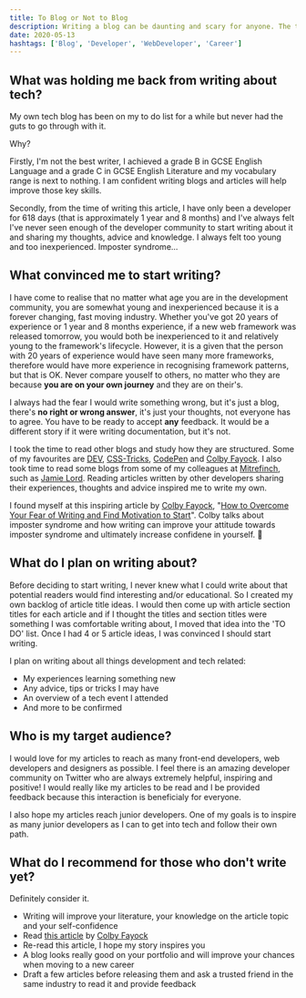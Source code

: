 ```yaml
---
title: To Blog or Not to Blog
description: Writing a blog can be daunting and scary for anyone. The thought of criticism and humiliation crosses your mind. What convinced me to write a blog and why do I recommend it to others?
date: 2020-05-13
hashtags: ['Blog', 'Developer', 'WebDeveloper', 'Career']
---
```


## What was holding me back from writing about tech?

My own tech blog has been on my to do list for a while but never had the guts to go through with it.

Why?

Firstly, I'm not the best writer, I achieved a grade B in GCSE English Language and a grade C in GCSE English Literature and my vocabulary range is next to nothing. I am confident writing blogs and articles will help improve those key skills.

Secondly, from the time of writing this article, I have only been a developer for 618 days (that is approximately 1 year and 8 months) and I've always felt I've never seen enough of the developer community to start writing about it and sharing my thoughts, advice and knowledge. I always felt too young and too inexperienced. Imposter syndrome...

## What convinced me to start writing?

I have come to realise that no matter what age you are in the development community, you are somewhat young and inexperienced because it is a forever changing, fast moving industry. Whether you've got 20 years of experience or 1 year and 8 months experience, if a new web framework was released tomorrow, you would both be inexperienced to it and relatively young to the framework's lifecycle. However, it is a given that the person with 20 years of experience would have seen many more frameworks, therefore would have more experience in recognising framework patterns, but that is OK. Never compare youself to others, no matter who they are because **you are on your own journey** and they are on their's.

I always had the fear I would write something wrong, but it's just a blog, there's **no right or wrong answer**, it's just your thoughts, not everyone has to agree. You have to be ready to accept **any** feedback. It would be a different story if it were writing documentation, but it's not.

I took the time to read other blogs and study how they are structured. Some of my favourites are [DEV](https://dev.to), [CSS-Tricks](https://css-tricks.com), [CodePen](https://blog.codepen.io) and [Colby Fayock](https://www.colbyfayock.com). I also took time to read some blogs from some of my colleagues at [Mitrefinch](https://www.mitrefinch.co.uk), such as [Jamie Lord](https://lord.technology/blog). Reading articles written by other developers sharing their experiences, thoughts and advice inspired me to write my own.

I found myself at this inspiring article by [Colby Fayock](https://twitter.com/colbyfayock), "[How to Overcome Your Fear of Writing and Find Motivation to Start](https://www.freecodecamp.org/news/overcoming-your-fear-of-writing-and-how-you-can-find-motivation)". Colby talks about imposter syndrome and how writing can improve your attitude towards imposter syndrome and ultimately increase confidene in yourself. 👏

## What do I plan on writing about?

Before deciding to start writing, I never knew what I could write about that potential readers would find interesting and/or educational. So I created my own backlog of article title ideas. I would then come up with article section titles for each article and if I thought the titles and section titles were something I was comfortable writing about, I moved that idea into the 'TO DO' list. Once I had 4 or 5 article ideas, I was convinced I should start writing.

I plan on writing about all things development and tech related:
- My experiences learning something new
- Any advice, tips or tricks I may have
- An overview of a tech event I attended
- And more to be confirmed

## Who is my target audience?

I would love for my articles to reach as many front-end developers, web developers and designers as possible. I feel there is an amazing developer community on Twitter who are always extremely helpful, inspiring and positive! I would really like my articles to be read and I be provided feedback because this interaction is beneficialy for everyone.

I also hope my articles reach junior developers. One of my goals is to inspire as many junior developers as I can to get into tech and follow their own path.

## What do I recommend for those who don't write yet?

Definitely consider it.

- Writing will improve your literature, your knowledge on the article topic and your self-confidence
- Read [this article](https://www.freecodecamp.org/news/overcoming-your-fear-of-writing-and-how-you-can-find-motivation) by [Colby Fayock](https://twitter.com/colbyfayock)
- Re-read this article, I hope my story inspires you
- A blog looks really good on your portfolio and will improve your chances when moving to a new career
- Draft a few articles before releasing them and ask a trusted friend in the same industry to read it and provide feedback